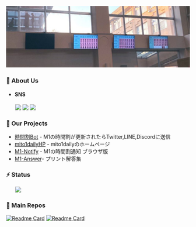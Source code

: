 <img src="./images/daily_back.png">

### 🧐 About Us
 - #### SNS
<div style="position: relative; left: 1.8em;">
  <a href="https://twitter.com/mito1daily"><img src="https://img.shields.io/badge/twitter-follow-1da1f2?style=for-the-badge&logo=twitter&logoColor=1da1f2"></a>
  <a href="https://line.me/ti/g/_8lUquMsgk"><img src="https://img.shields.io/badge/LINE-join-44cc11?style=for-the-badge&logo=line&logoColor=64e635"></a>
  <a href="https://discord.gg/bC6XJnYa9f"><img src="https://img.shields.io/badge/Discord-community-5865F2?style=for-the-badge&logo=discord&logoColor=6E7AFF"></a>
</div>

### 🚀 Our Projects
- [時間割Bot](https://github.com/Geusen/Schedule_Bot) - M1の時間割が更新されたらTwitter,LINE,Discordに送信
- [mito1dailyHP](https://github.com/m1daily/mito1daily) - mito1dailyのホームページ
- [M1-Notify](https://github.com/m1daily/m1notify) - M1の時間割通知 ブラウザ版
- [M1-Answer](https://github.com/m1daily/M1-Answer)- プリント解答集


### ⚡ Status
<div style="position: relative; left: 1.8em;">
  <img src="https://img.shields.io/github/followers/m1daily?style=for-the-badge">
</div>

### 📂 Main Repos
[![Readme Card](https://github-readme-stats.vercel.app/api/pin/?username=m1daily&repo=Schedule_Bot)](https://github.com/m1daily/Schedule_Bot)
[![Readme Card](https://github-readme-stats.vercel.app/api/pin/?username=m1daily&repo=mito1daily)](https://github.com/m1daily/mito1daily)
